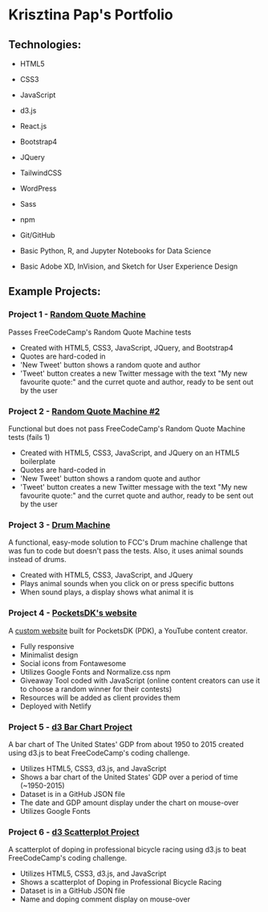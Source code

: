 # Krisztina Pap's Portfolio

## Technologies:
- HTML5
- CSS3
- JavaScript
- d3.js
- React.js
- Bootstrap4
- JQuery
- TailwindCSS
- WordPress
- Sass
- npm
- Git/GitHub

- Basic Python, R, and Jupyter Notebooks for Data Science
- Basic Adobe XD, InVision, and Sketch for User Experience Design

## Example Projects:

### Project 1 - [Random Quote Machine](https://github.com/KrisztinaPap/FCC_RandomQuoteMachine)

Passes FreeCodeCamp's Random Quote Machine tests

- Created with HTML5, CSS3, JavaScript, JQuery, and Bootstrap4
- Quotes are hard-coded in
- 'New Tweet' button shows a random quote and author
- 'Tweet' button creates a new Twitter message with the text "My new favourite quote:" and the curret quote and author, ready to be sent out by the user


### Project 2 - [Random Quote Machine #2](https://github.com/KrisztinaPap/FCC_RandomQuoteMachine_2)

Functional but does not pass FreeCodeCamp's Random Quote Machine tests (fails 1)

- Created with HTML5, CSS3, JavaScript, and JQuery on an HTML5 boilerplate
- Quotes are hard-coded in
- 'New Tweet' button shows a random quote and author
- 'Tweet' button creates a new Twitter message with the text "My new favourite quote:" and the curret quote and author, ready to be sent out by the user


### Project 3 - [Drum Machine](https://github.com/KrisztinaPap/FCC_DrumMachine)

A functional, easy-mode solution to FCC's Drum machine challenge that was fun to code but doesn't pass the tests. Also, it uses animal sounds instead of drums.

- Created with HTML5, CSS3, JavaScript, and JQuery
- Plays animal sounds when you click on or press specific buttons
- When sound plays, a display shows what animal it is


### Project 4 - [PocketsDK's website](https://github.com/KrisztinaPap/PDK-Home)

A [custom website](https://pocketsdk.org) built for PocketsDK (PDK), a YouTube content creator.

- Fully responsive
- Minimalist design
- Social icons from Fontawesome
- Utilizes Google Fonts and Normalize.css npm
- Giveaway Tool coded with JavaScript (online content creators can use it to choose a random winner for their contests)
- Resources will be added as client provides them
- Deployed with Netlify

### Project 5 - [d3 Bar Chart Project](https://github.com/KrisztinaPap/fcc-d3-bar-chart-proj)

A bar chart of The United States' GDP from about 1950 to 2015 created using d3.js to beat FreeCodeCamp's coding challenge.

- Utilizes HTML5, CSS3, d3.js, and JavaScript
- Shows a bar chart of the United States' GDP over a period of time (~1950-2015)
- Dataset is in a GitHub JSON file
- The date and GDP amount display under the chart on mouse-over
- Utilizes Google Fonts

### Project 6 - [d3 Scatterplot Project](https://github.com/KrisztinaPap/fcc-d3-scatterplot-proj)

A scatterplot of doping in professional bicycle racing using d3.js to beat FreeCodeCamp's coding challenge.  

- Utilizes HTML5, CSS3, d3.js, and JavaScript
- Shows a scatterplot of Doping in Professional Bicycle Racing
- Dataset is in a GitHub JSON file
- Name and doping comment display on mouse-over

